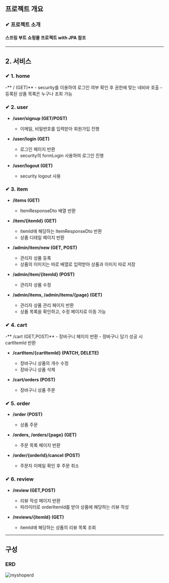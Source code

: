 ## 프로젝트 개요
### ✔ 프로젝트 소개
#### 스프링 부트 쇼핑몰 프로젝트 with JPA 참조
---
## 2. 서비스
### ✔ 1. home
  -** / (GET)**
    - security를 이용하여 로그인 여부 확인 후 권한에 맞는 네비바 호출
    - 등록된 상품 목록은 누구나 조회 가능

### ✔ 2. user
  - **/user/signup (GET/POST)**
    - 이메일, 비밀번호를 입력받아 회원가입 진행
    
  - **/user/login (GET)**
    - 로그인 페이지 반환
    - security의 formLogin 사용하여 로그인 진행
       
  - **/user/logout (GET)**
    - security logout 사용
      
### ✔ 3. item
  - **/items (GET)**
    - ItemResponseDto 배열 반환

  - **/item/{itemId} (GET)**
    - itemId에 해당하는 ItemResponseDto  반환
    - 상품 디테일 페이지 반환

  - **/admin/item/new (GET, POST)**
    - 관리자 상품 등록
    - 상품의 이미지는 따로 배열로 입력받아 상품과 이미지 따로 저장
  
  - **/admin/item/{itemId} (POST)**
    - 관리자 상품 수정
      
  - **/admin/items, /admin/items/{page} (GET)**
    - 관리자 상품 관리 페이지 반환
    - 상품 목록을 확인하고, 수정 페이지로 이동 가능

### ✔ 4. cart
  -** /cart (GET,POST)**
    - 장바구니 페이지 반환
    - 장바구니 담기 성공 시 cartItemId 반환
      
  - **/cartItem/{cartItemId} (PATCH, DELETE)**
    - 장바구니 상품의 개수 수정
    - 장바구니 상품 삭제
      
  - **/cart/orders (POST)**
    - 장바구니 상품 주문

### ✔ 5. order
  - **/order (POST)**
    - 상품 주문
      
  - **/orders, /orders/{page} (GET)**
    - 주문 목록 페이지 반환
    
  - **/order/{orderId}/cancel (POST)**
    - 주문자 이메일 확인 후 주문 취소 

### ✔ 6. review
  - **/review (GET,POST)**
    - 리뷰 작성 페이지 반환
    - 파라미터로 orderItemId를 받아 상품에 해당하는 리뷰 작성
      
  - **/reviews/{itemId} (GET)**
    - itemId에 해당하는 상품의 리뷰 목록 조회

---
## 구성
### ERD
![myshoperd](https://github.com/uniqquej/myshop/assets/109218139/9357ea71-ea4d-43e6-9f83-f9b0390c6716)
